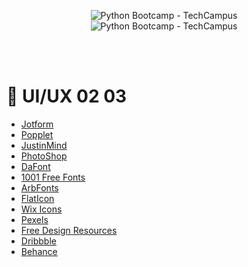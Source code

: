 
<p align="center">
    <img width="auto" height="auto" src="https://techcampus.com/images/python_bootcamp.jpg" alt="Python Bootcamp - TechCampus" /> 
  <br>
    <img width="auto" height="auto" src="https://techcampus.com/bootcamp_files/ui_ux_python.jpg" alt="Python Bootcamp - TechCampus" /> 

</p>

</br></br>
  # 🐍 UI/UX 02 03




* [Jotform](https://jotform.com/) 
* [Popplet](https://popplet.com/) 
* [JustinMind](http://justinmind.com) 
* [PhotoShop](http://photoshop.com) 
* [DaFont](http://dafont.com) 
* [1001 Free Fonts](http://1001freefonts.com) 
* [ArbFonts](http://arbfonts.com) 
* [FlatIcon](http://flaticon.com) 
* [Wix Icons](https://www.wix.com/logo/maker) 
* [Pexels](http://pexels.com) 
* [Free Design Resources](https://freedesignresources.net/category/free-ui-kits/) 
* [Dribbble](http://dribbble.com) 
* [Behance](http://behance.net) 


</br></br>